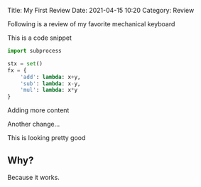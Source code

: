Title: My First Review
Date: 2021-04-15 10:20
Category: Review

Following is a review of my favorite mechanical keyboard

This is a code snippet

```python
import subprocess

stx = set()
fx = {
    'add': lambda: x+y,
    'sub': lambda: x-y,
    'mul': lambda: x*y
}
```

Adding more content

Another change...

This is looking pretty good

## Why?

Because it works.